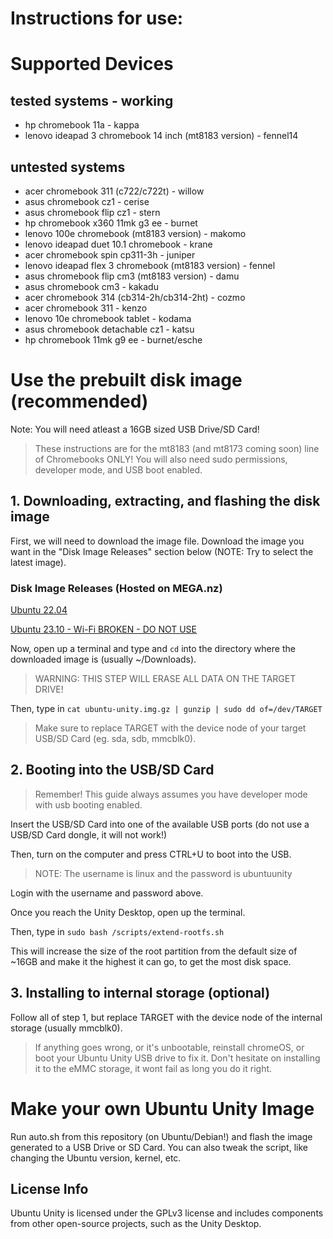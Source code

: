 # Instructions for use:

# Supported Devices

## tested systems - working

- hp chromebook 11a - kappa
- lenovo ideapad 3 chromebook 14 inch (mt8183 version) - fennel14

## untested systems

- acer chromebook 311 (c722/c722t) - willow
- asus chromebook cz1 - cerise
- asus chromebook flip cz1 - stern
- hp chromebook x360 11mk g3 ee - burnet
- lenovo 100e chromebook (mt8183 version) - makomo
- lenovo ideapad duet 10.1 chromebook - krane
- acer chromebook spin cp311-3h - juniper
- lenovo ideapad flex 3 chromebook (mt8183 version) - fennel
- asus chromebook flip cm3 (mt8183 version) - damu
- asus chromebook cm3 - kakadu
- acer chromebook 314 (cb314-2h/cb314-2ht) - cozmo
- acer chromebook 311 - kenzo
- lenovo 10e chromebook tablet - kodama
- asus chromebook detachable cz1 - katsu
- hp chromebook 11mk g9 ee - burnet/esche


# Use the prebuilt disk image (recommended)

Note: You will need atleast a 16GB sized USB Drive/SD Card!

> These instructions are for the mt8183 (and mt8173 coming soon) line of Chromebooks ONLY! You will also need sudo permissions, developer mode, and USB boot enabled.

## 1. Downloading, extracting, and flashing the disk image

First, we will need to download the image file. Download the image you want in the "Disk Image Releases" section below (NOTE: Try to select the latest image).

### Disk Image Releases (Hosted on MEGA.nz)

[Ubuntu 22.04](https://mega.nz/file/2McigCCK#qqGJ4vrkecRVWKscxhQ1kxS5uKA9Vl64hsRJG534QVs)

[Ubuntu 23.10 - Wi-Fi BROKEN - DO NOT USE](https://mega.nz/file/LEtk3RLb#BCBwhxv7yO6SKarAlZj54r4979ANJRtV3qY6-bAuejM)


Now, open up a terminal and type and ```cd``` into the directory where the downloaded image is (usually ~/Downloads).

> WARNING: THIS STEP WILL ERASE ALL DATA ON THE TARGET DRIVE!

Then, type in ```cat ubuntu-unity.img.gz | gunzip | sudo dd of=/dev/TARGET```

> Make sure to replace TARGET with the device node of your target USB/SD Card (eg. sda, sdb, mmcblk0).

## 2. Booting into the USB/SD Card

> Remember! This guide always assumes you have developer mode with usb booting enabled.

Insert the USB/SD Card into one of the available USB ports (do not use a USB/SD Card dongle, it will not work!)
                                                                                                   
Then, turn on the computer and press CTRL+U to boot into the USB.

> NOTE: The username is linux and the password is ubuntuunity

Login with the username and password above.

Once you reach the Unity Desktop, open up the terminal.

Then, type in ```sudo bash /scripts/extend-rootfs.sh```

This will increase the size of the root partition from the default size of ~16GB and make it the highest it can go, to get the most disk space.

## 3. Installing to internal storage (optional)

Follow all of step 1, but replace TARGET with the device node of the internal storage (usually mmcblk0).
> If anything goes wrong, or it's unbootable, reinstall chromeOS, or boot your Ubuntu Unity USB drive to fix it.
> Don't hesitate on installing it to the eMMC storage, it wont fail as long you do it right. 

# Make your own Ubuntu Unity Image
Run auto.sh from this repository (on Ubuntu/Debian!) and flash the image generated to a USB Drive or SD Card. You can also tweak the script, like changing the Ubuntu version, kernel, etc.
## License Info
Ubuntu Unity is licensed under the GPLv3 license and includes components from other open-source projects, such as the Unity Desktop.
